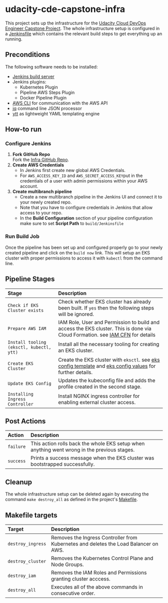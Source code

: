 # udacity-cde-capstone-infra
This project sets up the infrastructure for the [Udacity Cloud DevOps Engineer Capstone Project](https://www.udacity.com/course/cloud-dev-ops-nanodegree--nd9991).
The whole infrastructure setup is configured in a [Jenkinsfile](build/Jenkinsfile) which contains the relevant build steps to get everything up an running.


## Preconditions
The following software needs to be installed:
* [Jenkins build server](https://www.jenkins.io/)
* Jenkins plugins:
  * Kubernetes Plugin
  * Pipeline AWS Steps Plugin
  * Docker Pipeline Plugin
* [AWS CLI](https://docs.aws.amazon.com/cli/latest/userguide/install-cliv2-linux.html) for communication with the AWS API
* [jq](https://stedolan.github.io/jq/) command line JSON processor
* [ytt](https://get-ytt.io/) as lightweight YAML templating engine

## How-to run
### Configure Jenkins
1. **Fork GitHub Repo**  
   Fork the [Infra GitHub Repo](https://github.com/mithie/udacity-cde-capstone-infra.git).
2. **Create AWS Credentials**  
   * In Jenkins first create new global AWS Credentials. 
   * For `AWS_ACCESS_KEY_ID` and `AWS_SECRET_ACCESS_KEY`put in the credentials of a user with admin permissions within your AWS account.
3. **Create multibranch pipeline**  
   * Create a new multibranch pipeline in the Jenkins UI and connect it to your newly created repo. 
   * Note that you have to configure credentials in Jenkins that allow access to your repo.
   * In the **Build Configuration** section of your pipeline configuration make sure to set **Script Path** to `build/Jenkinsfile`

### Run Build Job
Once the pipeline has been set up and configured properly go to your newly created pipeline and click on the `build now` link. This will setup an EKS cluster with proper permissions
to access it with `kubectl` from the command line.

## Pipeline Stages

| Stage | Description |
|:---- |:----------- |
| `Check if EKS Cluster exists` | Check whether EKS cluster has already been built. If `yes` then the following steps will be ignored. |
| `Prepare AWS IAM` |  IAM Role, User and Permission to build and access the EKS cluster. This is done via Cloud Formation. see [IAM CFN](./config/iam/prepare-iam-cfn.yaml) for details |
| `Install tooling (eksctl, kubectl, ytt)` | Install all the necessary tooling for creating an EKS cluster. |
| `Create EKS Cluster` | Create the EKS cluster with `eksctl`. see [eks config template](./config/eks/cluster-template.yaml) and [eks config values](./config/eks/values.yaml) for further details.  |
| `Update EKS Config` | Updates the kubeconfig file and adds the profile created in the second stage. |
| `Installing Ingress Controller` | Install NGINX ingress controller for enabling external cluster access. |

## Post Actions
| Action | Description |
|:---- |:----------- |
| `failure` | This action rolls back the whole EKS setup when anything went wrong in the previous stages.  |
| `success` | Prints a success message when the EKS cluster was bootstrapped successfully. |

## Cleanup
The whole infrastructure setup can be deleted again by executing the command `make destroy_all` as defined in the project's [Makefile](./build/Makefile).

## Makefile targets
| Target | Description |
|:---- |:----------- |
| `destroy_ingress` | Removes the Ingress Controller from Kubernetes and deletes the Load Balancer on AWS. |
| `destroy_cluster` | Removes the Kubernetes Control Plane and Node Groups. |
| `destroy_iam` | Removes the IAM Roles and Permissions granting cluster acccess. |
| `destroy_all` | Executes all of the above commands in consecutive order. |
